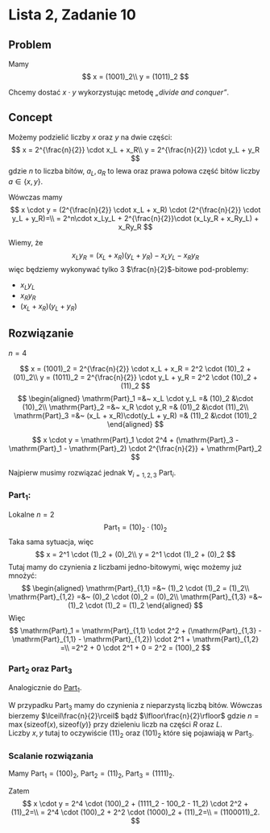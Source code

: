 # Lista 2, Zadanie 10

## Problem
Mamy
$$
x = (1001)_2\\
y = (1011)_2
$$

Chcemy dostać $x \cdot y$ wykorzystując metodę *„divide and conquer”*.

## Concept

Możemy podzielić liczby $x$ oraz $y$ na dwie części:
$$
x = 2^{\frac{n}{2}} \cdot x_L + x_R\\
y = 2^{\frac{n}{2}} \cdot y_L + y_R
$$
gdzie $n$ to liczba bitów, $a_L,a_R$ to lewa oraz prawa połowa część bitów liczby $a \in \{x,y\}$.

Wówczas mamy
$$
x \cdot y = (2^{\frac{n}{2}} \cdot x_L + x_R) \cdot (2^{\frac{n}{2}} \cdot y_L + y_R)=\\
= 2^n\cdot x_Ly_L + 2^{\frac{n}{2}}\cdot (x_Ly_R + x_Ry_L) + x_Ry_R
$$

Wiemy, że
$$
x_L y_R = (x_L + x_R)(y_L + y_R) - x_L y_L - x_R y_R
$$
więc będziemy wykonywać tylko 3 $\frac{n}{2}$-bitowe pod-problemy:
- $x_L y_L$
- $x_R y_R$
- $(x_L + x_R)(y_L + y_R)$

## Rozwiązanie

$n=4$

$$
x = (1001)_2 = 2^{\frac{n}{2}} \cdot x_L + x_R = 2^2 \cdot (10)_2 + (01)_2\\
y = (1011)_2 = 2^{\frac{n}{2}} \cdot y_L + y_R = 2^2 \cdot (10)_2 + (11)_2
$$
$$
\begin{aligned}
\mathrm{Part}_1 =&~ x_L \cdot y_L =& (10)_2 &\cdot (10)_2\\
\mathrm{Part}_2 =&~ x_R \cdot y_R =& (01)_2 &\cdot (11)_2\\
\mathrm{Part}_3 =&~ (x_L + x_R)\cdot(y_L + y_R) =& (11)_2 &\cdot (101)_2
\end{aligned}
$$

$$
x \cdot y = \mathrm{Part}_1 \cdot 2^4 + (\mathrm{Part}_3 - \mathrm{Part}_1 - \mathrm{Part}_2) \cdot 2^{\frac{n}{2}} + \mathrm{Part}_2
$$

Najpierw musimy rozwiązać jednak $\forall_{i=1,2,3}~\mathrm{Part}_i$.

### $\mathrm{Part}_1$:

Lokalne $n=2$
$$
\mathrm{Part}_1 = (10)_2 \cdot (10)_2
$$
Taka sama sytuacja, więc
$$
x = 2^1 \cdot (1)_2 + (0)_2\\
y = 2^1 \cdot (1)_2 + (0)_2
$$
Tutaj mamy do czynienia z liczbami jedno-bitowymi, więc możemy już mnożyć:
$$
\begin{aligned}
\mathrm{Part}_{1,1} =&~ (1)_2 \cdot (1)_2 = (1)_2\\
\mathrm{Part}_{1,2} =&~ (0)_2 \cdot (0)_2 = (0)_2\\
\mathrm{Part}_{1,3} =&~ (1)_2 \cdot (1)_2 = (1)_2
\end{aligned}
$$
Więc
$$
\mathrm{Part}_1 = \mathrm{Part}_{1,1} \cdot 2^2 + (\mathrm{Part}_{1,3} - \mathrm{Part}_{1,1} - \mathrm{Part}_{1,2}) \cdot 2^1 + \mathrm{Part}_{1,2} =\\
=2^2 + 0 \cdot 2^1 + 0 = 2^2 = (100)_2
$$

### $\mathrm{Part}_2$ oraz $\mathrm{Part}_3$
Analogicznie do [$\mathrm{Part}_1$](#mathrmpart1).

W przypadku $\mathrm{Part}_3$ mamy do czynienia z nieparzystą liczbą bitów. Wówczas bierzemy $\lceil\frac{n}{2}\rceil$ bądź $\lfloor\frac{n}{2}\rfloor$ gdzie $n = \max\{\mathrm{sizeof}(x),\mathrm{sizeof}(y)\}$ przy dzieleniu liczb na części $R$ oraz $L$.\
Liczby $x,y$ tutaj to oczywiście $(11)_2$ oraz $(101)_2$ które się pojawiają w $\mathrm{Part}_3$.

### Scalanie rozwiązania

Mamy $\mathrm{Part}_1 = (100)_2$, $\mathrm{Part}_2 = (11)_2$, $\mathrm{Part}_3 = (1111)_2$.

Zatem
$$
x \cdot y = 2^4 \cdot (100)_2 + (1111_2 - 100_2 - 11_2) \cdot 2^2 + (11)_2=\\
= 2^4 \cdot (100)_2 + 2^2 \cdot (1000)_2 + (11)_2=\\
= (1100011)_2.
$$
